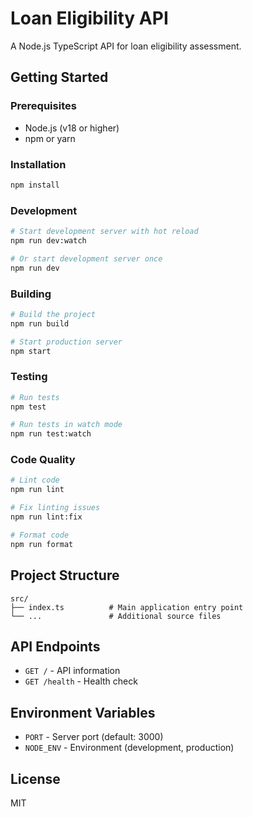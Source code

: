 # Loan Eligibility API

A Node.js TypeScript API for loan eligibility assessment.

## Getting Started

### Prerequisites

- Node.js (v18 or higher)
- npm or yarn

### Installation

```bash
npm install
```

### Development

```bash
# Start development server with hot reload
npm run dev:watch

# Or start development server once
npm run dev
```

### Building

```bash
# Build the project
npm run build

# Start production server
npm start
```

### Testing

```bash
# Run tests
npm test

# Run tests in watch mode
npm run test:watch
```

### Code Quality

```bash
# Lint code
npm run lint

# Fix linting issues
npm run lint:fix

# Format code
npm run format
```

## Project Structure

```
src/
├── index.ts          # Main application entry point
└── ...               # Additional source files
```

## API Endpoints

- `GET /` - API information
- `GET /health` - Health check

## Environment Variables

- `PORT` - Server port (default: 3000)
- `NODE_ENV` - Environment (development, production)

## License

MIT
